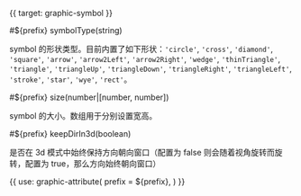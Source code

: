 {{ target: graphic-symbol }}

<!-- Canopus ISymbolAttribute -->

#${prefix} symbolType(string)

symbol 的形状类型。目前内置了如下形状：`'circle'`, `'cross'`, `'diamond'`, `'square'`, `'arrow'`, `'arrow2Left'`, `'arrow2Right'`, `'wedge'`, `'thinTriangle'`, `'triangle'`, `'triangleUp'`, `'triangleDown'`, `'triangleRight'`, `'triangleLeft'`, `'stroke'`, `'star'`, `'wye'`, `'rect'`。

#${prefix} size(number|[number, number])

symbol 的大小。数组用于分别设置宽高。

#${prefix} keepDirIn3d(boolean)

是否在 3d 模式中始终保持方向朝向窗口（配置为 false 则会随着视角旋转而旋转，配置为 true，那么方向始终朝向窗口）

{{ use: graphic-attribute(
  prefix = ${prefix},
) }}
